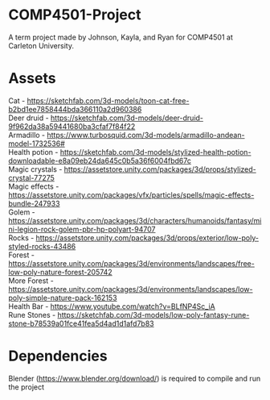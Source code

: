 # COMP4501-Project  
A term project made by Johnson, Kayla, and Ryan for COMP4501 at Carleton University.  
  
# Assets  
Cat - https://sketchfab.com/3d-models/toon-cat-free-b2bd1ee7858444bda366110a2d960386  
Deer druid - https://sketchfab.com/3d-models/deer-druid-9f962da38a59441680ba3cfaf7f84f22  
Armadillo - https://www.turbosquid.com/3d-models/armadillo-andean-model-1732536#  
Health potion - https://sketchfab.com/3d-models/stylized-health-potion-downloadable-e8a09eb24da645c0b5a36f6004fbd67c  
Magic crystals - https://assetstore.unity.com/packages/3d/props/stylized-crystal-77275  
Magic effects - https://assetstore.unity.com/packages/vfx/particles/spells/magic-effects-bundle-247933  
Golem - https://assetstore.unity.com/packages/3d/characters/humanoids/fantasy/mini-legion-rock-golem-pbr-hp-polyart-94707  
Rocks - https://assetstore.unity.com/packages/3d/props/exterior/low-poly-styled-rocks-43486  
Forest - https://assetstore.unity.com/packages/3d/environments/landscapes/free-low-poly-nature-forest-205742  
More Forest - https://assetstore.unity.com/packages/3d/environments/landscapes/low-poly-simple-nature-pack-162153  
Health Bar - https://www.youtube.com/watch?v=BLfNP4Sc_iA  
Rune Stones - https://sketchfab.com/3d-models/low-poly-fantasy-rune-stone-b78539a01fce41fea5d4ad1d1afd7b83  
  
# Dependencies  
Blender (https://www.blender.org/download/) is required to compile and run the project  
